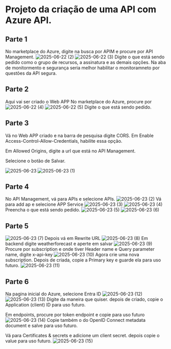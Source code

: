 # Projeto da criação de uma API com Azure API.
## Parte 1
No marketplace do Azure, digite na busca por APIM e procure por API Management.
![2025-06-22 (2)](https://github.com/user-attachments/assets/b2550eb6-a5df-4aa1-9933-b78463ac242a)
![2025-06-22 (3)](https://github.com/user-attachments/assets/f1b593c6-f0d6-4c87-9e13-7a8a7d9ea412)
Digite o que está sendo pedido como o grupo de recursos, a assinatura e as demais opções.
Na aba de monitormento e segurança seria melhor habilitar o monitoramneto por questões da API segura. 

## Parte 2
Aqui vai ser criado o Web APP
No marketplace do Azure, procure por 
![2025-06-22 (4)](https://github.com/user-attachments/assets/7eaad13a-42e0-4e49-8749-2750c33e53f6)
![2025-06-22 (5)](https://github.com/user-attachments/assets/14fd53f4-5773-4a5f-b0a3-a2c6170762ec)
Digite o que está sendo pedido.

## Parte 3
Vá no Web APP criado e na barra de pesquisa digite CORS.
Em Enable Access-Control-Allow-Credentials, habilite essa opção.

Em Allowed Origins, digite a url que está no API Management.

Selecione o botão de Salvar.

![2025-06-23](https://github.com/user-attachments/assets/609a2efa-020d-47ab-b1ec-dbfbc797d955)
![2025-06-23 (1)](https://github.com/user-attachments/assets/8c0904e1-0b5b-444d-838b-35d4451d4b94)

## Parte 4
No API Management, vá para APIs e selecione APIs.
![2025-06-23 (2)](https://github.com/user-attachments/assets/54b00390-20d2-4a18-9f6b-e629bd1e2778)
Vá para add ap e selecione APP Service
![2025-06-23 (3)](https://github.com/user-attachments/assets/6eedb0c1-cfc7-469e-9eda-0d8116b9c52f)
![2025-06-23 (4)](https://github.com/user-attachments/assets/76799abb-60db-4978-b10a-32311ad5adfb)
Preencha o que está sendo pedido.
![2025-06-23 (5)](https://github.com/user-attachments/assets/733cbe4b-8995-44ca-90d2-457ea062c373)
![2025-06-23 (6)](https://github.com/user-attachments/assets/e7b2eb6c-42d3-4911-a7f5-72b0912d5ba0)

## Parte 5
![2025-06-23 (7)](https://github.com/user-attachments/assets/911d8159-f6ab-4518-898b-e93d355ec987)
Depois vá em Rewrite URL
![2025-06-23 (8)](https://github.com/user-attachments/assets/bf927afe-ec99-4b97-8476-84df6e2bc57c)
Em backend digite weatherforecast e aperte em salvar
![2025-06-23 (9)](https://github.com/user-attachments/assets/238b3380-36e8-4263-af74-98aa74f26067)
Procure por subscription e onde tiver Header name e Query parameter name, digite x-api-key
![2025-06-23 (10)](https://github.com/user-attachments/assets/69a5d690-0529-4777-b06e-3b3503dfb13c)
Agora crie uma nova subscription. Depois de criada, copie a Primary key e guarde ela para uso futuro.
![2025-06-23 (11)](https://github.com/user-attachments/assets/0ba4e18d-a41b-45a2-8dcf-fc76f38d229e)

## Parte 6
Na pagina inicial do Azure, selecione Entra ID
![2025-06-23 (12)](https://github.com/user-attachments/assets/5ab6aa2b-98a4-4259-be88-aa99ace658cc)
![2025-06-23 (13)](https://github.com/user-attachments/assets/bd63d814-b04a-47ad-88bc-7f95430e71d8)
Digite da maneira que quiser. depois de criado, copie o Application (client) ID para uso futuro.

Em endpoints, procure por token endpoint e copie para uso futuro
![2025-06-23 (14)](https://github.com/user-attachments/assets/f0313d13-c45b-468b-acdc-ec58e1392925)
Copie também o do OpenID Connect metadata document e salve para uso futuro.

Vá para Certificates & secrets e adicione um client secret. depois copie o value para uso futuro.
![2025-06-23 (15)](https://github.com/user-attachments/assets/3dfc32d9-64e9-43f4-bd7f-8b4f3317d13d)



